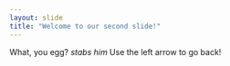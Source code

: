 ```yaml
---
layout: slide
title: "Welcome to our second slide!"
---
```

What, you egg? *stabs him*
Use the left arrow to go back!
